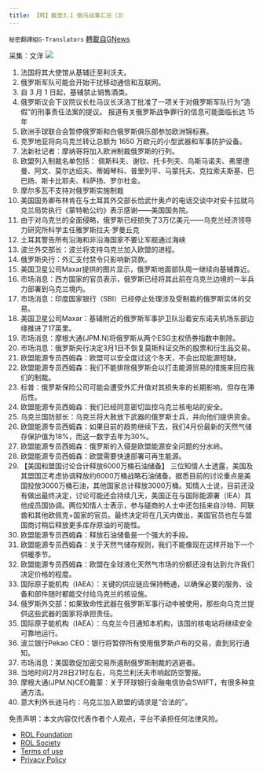 ```yaml
---
title: 【转】截至3.1 俄乌战事汇总（3）
---
```

`秘密翻譯組G-Translators` [轉載自GNews](https://gnews.org/zh-hans/2083860/)

采集：文洋
![](https://assets.gnews.org/wp-content/uploads/2022/02/16460703921.png)
1. 法国将其大使馆从基辅迁至利沃夫。
2. 俄罗斯军队可能会开始干扰移动通信和互联网。
3. 自 3 月 1 日起，基辅禁止销售酒类。
4. 俄罗斯议会下议院议长杜马议长沃洛丁批准了一项关于对俄罗斯军队行为“造假”的刑事责任法案的提议。 报道有关俄罗斯战争罪行的信息可能面临长达 15 年
5. 欧洲手球联合会暂停俄罗斯和白俄罗斯俱乐部参加欧洲锦标赛。
6. 克罗地亚将向乌克兰转让总额为 1650 万欧元的小型武器和军事防护设备。
7. 法新社记者：摩纳哥将加入欧洲制裁俄罗斯的行列。
8. 欧盟列入制裁名单包括： 佩斯科夫、谢钦、托卡列夫、乌斯马诺夫、弗里德曼、阿文、莫尔达绍夫、蒂姆琴科、普里列平、马蒙托夫、克拉索夫斯基、巴巴扬、斯卡比耶夫、科萨扬、罗尔杜金。
9. 摩尔多瓦不支持对俄罗斯实施制裁
10. 美国国务卿布林肯在与土耳其外交部长恰武什奥卢的电话交谈中对安卡拉就乌克兰局势执行《蒙特勒公约》表示感谢——美国国务院。
11. 由于对乌克兰的全面侵略，俄罗斯已经损失了3万亿美元——乌克兰经济领导力研究所科学主任雅罗斯拉夫·罗曼丘克
12. 土耳其警告所有沿海和非沿海国家不要让军舰通过海峡
13. 波兰外交部长：波兰将支持乌克兰加入欧盟的进程。
14. 俄罗斯央行：外汇支付禁令只影响新贷款。
15. 美国卫星公司Maxar提供的图片显示，俄罗斯地面部队周一继续向基辅靠近。
16. 市场消息：西方国家的官员表示，俄罗斯已经将其此前在乌克兰边境的一半兵力部署到乌克兰境内。
17. 市场消息：印度国家银行（SBI）已经停止处理涉及受制裁的俄罗斯实体的交易。
18. 美国卫星公司Maxar：基辅附近的俄罗斯军事护卫队沿着安东诺夫机场东部边缘推进了17英里。
19. 市场消息：摩根大通(JPM.N)将俄罗斯从两个ESG主权债券指数中剔除。
20. 市场消息：俄罗斯央行决定3月1日不恢复莫斯科证交所的股票和衍生品交易。
21. 欧盟能源专员西姆森：欧盟可以安全度过这个冬天，不会出现能源短缺。
22. 欧盟能源专员西姆森：我们不能排除俄罗斯会以打击能源贸易的措施来回应我们的制裁。
23. 标普：俄罗斯保险公司可能会遭受外汇升值对其损失率的长期影响，但存在滞后性。
24. 欧盟能源专员西姆森：我们已经同意密切监控乌克兰核电站的安全。
25. 乌克兰国防部长：乌克兰将大赦放下武器的俄罗斯士兵，并向他们提供资金。
26. 欧盟能源专员西姆森：如果目前的趋势继续下去，我们4月份最新的天然气储存保护值为18%，而这一数字去年为30%。
27. 欧盟能源专员西姆森：俄罗斯的入侵是欧盟能源安全问题的分水岭。
28. 欧盟能源专员西姆森：欧盟需要快速部署可再生能源。
29. 【美国和盟国讨论合计释放6000万桶石油储备】
三位知情人士透露，美国及其盟国正考虑协调释放约6000万桶战略石油储备。据悉目前的讨论重点是美国投放3000万桶石油，其他国家总计释放3000万桶。知情人士说，目前还没有做出最终决定，讨论可能还会持续几天，美国正在与国际能源署（IEA）其他成员国协调。两位知情人士表示，参与磋商的人士中还包括来自沙特、阿联酋和其他欧佩克+国家的官员。最终决定将在几天内做出，美国官员也在与盟国商讨稍后释放更多库存原油的可能性。
30. 欧盟能源专员西姆森：释放石油储备是一个强大的手段。
31. 欧盟能源专员西姆森：关于天然气储存规则，我们不能像现在这样开始下一个供暖季节。
32. 欧盟能源专员西姆森：欧盟在全球液化天然气市场的份额还没有达到允许我们决定价格的程度。
33. 国际原子能机构（IAEA）：关键的供应链应保持畅通，以确保必要的服务、设备和部件随时都能交付给乌克兰的核设施。
34. 俄罗斯外交部：如果致命性武器在俄罗斯军事行动中被使用，那些向乌克兰提供这些武器的国家将承担责任。
35. 国际原子能机构（IAEA）：乌克兰今日通知本机构，该国的核电站将继续安全可靠地运行。
36. 波兰银行Pekao CEO：银行将暂停所有使用俄罗斯卢布的交易，直到另行通知。
37. 市场消息：美国敦促加密交易所遏制俄罗斯制裁的逃避者。
38. 当地时间2月28日21时左右，乌克兰利沃夫市响起防空警报。
39. 摩根大通(JPM.N)CEO戴蒙：关于环球银行金融电信协会SWIFT，有很多种变通方法。
40. 意大利外长迪马约：乌克兰加入欧盟的请求是“合法的”。


 

免责声明：本文内容仅代表作者个人观点，平台不承担任何法律风险。

- [ROL Foundation](https://rolfoundation.org/)
- [ROL Society](https://rolsociety.org/)
- [Terms of use](https://gnews.org/terms-of-use-3/)
- [Privacy Policy](https://gnews.org/privacy-policy/)
